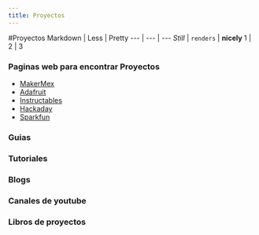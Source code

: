 ```yaml
---
title: Proyectos
---
```

#Proyectos
Markdown | Less | Pretty
--- | --- | ---
*Still* | `renders` | **nicely**
1 | 2 | 3
### Paginas web para encontrar Proyectos

- [MakerMex](http://www.makermex.com/blog/educacion-maker-3)
- [Adafruit](https://adafruit.com)
- [Instructables](https://instructables.com)
- [Hackaday](https://hackaday.com)
- [Sparkfun](https://sparkfun.com)


### Guias

### Tutoriales

### Blogs

### Canales de youtube

### Libros de proyectos
